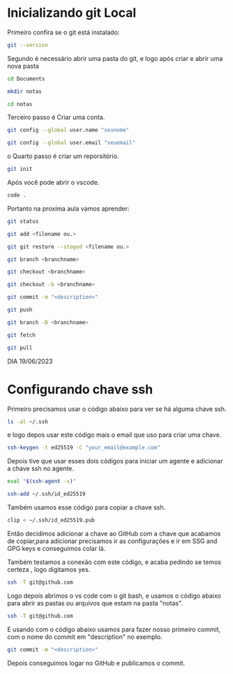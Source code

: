 # Inicializando git Local


Primeiro confira se o git está instalado:

```bash
git --version
```

Segundo é necessário abrir uma pasta do git, e logo após criar e abrir uma nova pasta


```bash
cd Documents
```

```bash
mkdir notas
```

```bash
cd notas
```

Terceiro passo é Criar uma conta.


```bash
git config --global user.name "seunome"
```

```bash
git config --global user.email "seuemail"
```

o Quarto passo é criar um reporsitório.

```bash
git init
```

Após você pode abrir o vscode.

```bash
code .
```

Portanto na proxíma aula vamos aprender:

```bash
git status
```
```bash
git add <filename ou.>
```

```bash
git git restore --staged <filename ou.>
```

```bash
git branch <branchname>
```

```bash
git checkout <branchname>
```

```bash
git checkout -b <branchname>
```

```bash
git commit -m "<description>"
```

```bash
git push
```

```bash
git branch -D <branchname>
```

```bash
git fetch
```

```bash
git pull
```

DIA 19/06/2023

# Configurando chave ssh 
Primeiro precisamos usar o código abaixo para ver se há alguma chave ssh.
```bash
ls -al ~/.ssh
```

e logo depos usar este código mais o email que uso para criar uma chave.
```bash
ssh-keygen -t ed25519 -C "your_email@example.com"
```

Depois tive que usar esses dois códigos para iniciar um agente e adicionar a chave ssh no agente.
```bash
eval "$(ssh-agent -s)"
```
```bash
ssh-add ~/.ssh/id_ed25519
```

Também usamos esse código para copiar a chave ssh.
```bash
clip < ~/.ssh/id_ed25519.pub
```

Então decidimos adicionar a chave ao GitHub com a chave que acabamos de copiar,para adicionar precisamos ir as configurações e ir em SSG and GPG keys e conseguimos colar lá.

Também testamos a conexão com este código, e acaba pedindo se temos certeza , logo digitamos yes.
```bash
ssh -T git@github.com
```


Logo depois abrimos o vs code com o git bash, e usamos o código abaixo para abrir as pastas ou arquivos que estam na pasta "notas".
```bash
ssh -T git@github.com
```


E usando com o código abaixo usamos para fazer nosso primeiro commit, com o nome do commit em "description" no exemplo.
```bash
git commit -m "<description>"
```

Depois conseguimos logar no GitHub e publicamos o commit.